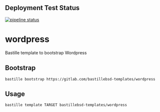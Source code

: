 ## Deployment Test Status
[![pipeline status](https://gitlab.com/bastillebsd-templates/wordpress/badges/master/pipeline.svg)](https://gitlab.com/bastillebsd-templates/wordpress/commits/master)

# wordpress
Bastille template to bootstrap Wordpress

## Bootstrap
```shell
bastille bootstrap https://gitlab.com/bastillebsd-templates/wordpress
```

## Usage
```shell
bastille template TARGET bastillebsd-templates/wordpress
```
